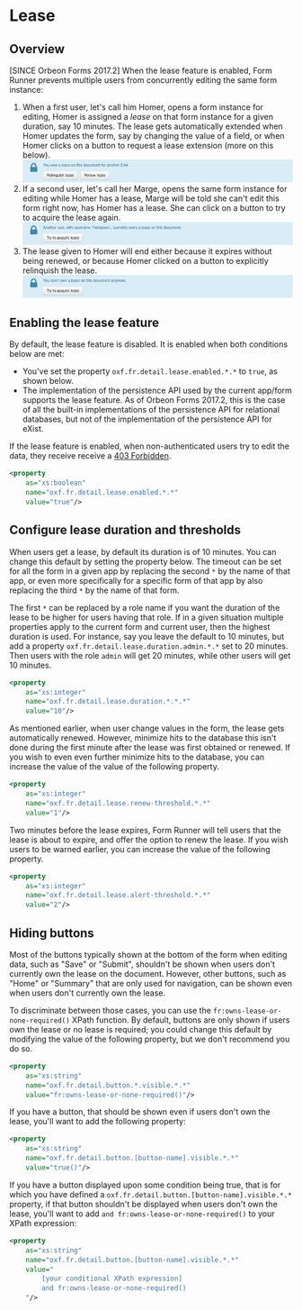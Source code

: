 # Lease

## Overview

[SINCE Orbeon Forms 2017.2] When the lease feature is enabled, Form Runner prevents multiple users from concurrently editing the same form instance:

1. When a first user, let's call him Homer, opens a form instance for editing, Homer is assigned a *lease* on that form instance for a given duration, say 10 minutes. The lease gets automatically extended when Homer updates the form, say by changing the value of a field, or when Homer clicks on a button to request a lease extension (more on this below).
    ![](../images/lease-own.png)
2. If a second user, let's call her Marge, opens the same form instance for editing while Homer has a lease, Marge will be told she can't edit this form right now, has Homer has a lease. She can click on a button to try to acquire the lease again.
    ![](../images/lease-other.png)
3. The lease given to Homer will end either because it expires without being renewed, or because Homer clicked on a button to explicitly relinquish the lease.
    ![](../images/lease-relinquished.png)

## Enabling the lease feature

By default, the lease feature is disabled. It is enabled when both conditions below are met:

- You've set the property `oxf.fr.detail.lease.enabled.*.*` to `true`, as shown below.
- The implementation of the persistence API used by the current app/form supports the lease feature. As of Orbeon Forms 2017.2, this is the case of all the built-in implementations of the persistence API for relational databases, but not of the implementation of the persistence API for eXist.

If the lease feature is enabled, when non-authenticated users try to edit the data, they receive receive a [403 Forbidden](https://en.wikipedia.org/wiki/HTTP_403).

```xml
<property 
    as="xs:boolean" 
    name="oxf.fr.detail.lease.enabled.*.*"
    value="true"/>
```
## Configure lease duration and thresholds

When users get a lease, by default its duration is of 10 minutes. You can change this default by setting the property below. The timeout can be set for all the form in a given app by replacing the second `*` by the name of that app, or even more specifically for a specific form of that app by also replacing the third `*` by the name of that form.

The first `*` can be replaced by a role name if you want the duration of the lease to be higher for users having that role. If in a given situation multiple properties apply to the current form and current user, then the highest duration is used. For instance, say you leave the default to 10 minutes, but add a property `oxf.fr.detail.lease.duration.admin.*.*` set to 20 minutes. Then users with the role `admin` will get 20 minutes, while other users will get 10 minutes.

```xml
<property
    as="xs:integer"
    name="oxf.fr.detail.lease.duration.*.*.*"
    value="10"/>
```

As mentioned earlier, when user change values in the form, the lease gets automatically renewed. However, minimize hits to the database this isn't done during the first minute after the lease was first obtained or renewed. If you wish to even even further minimize hits to the database, you can increase the value of the value of the following property.

```xml
<property
    as="xs:integer"
    name="oxf.fr.detail.lease.renew-threshold.*.*"
    value="1"/>
```

Two minutes before the lease expires, Form Runner will tell users that the lease is about to expire, and offer the option to renew the lease. If you wish users to be warned earlier, you can increase the value of the following property.

```xml
<property
    as="xs:integer"
    name="oxf.fr.detail.lease.alert-threshold.*.*"
    value="2"/>
```

## Hiding buttons

Most of the buttons typically shown at the bottom of the form when editing data, such as "Save" or "Submit", shouldn't be shown when users don't currently own the lease on the document. However, other buttons, such as "Home" or "Summary" that are only used for navigation, can be shown even when users don't currently own the lease.

To discriminate between those cases, you can use the `fr:owns-lease-or-none-required()` XPath function. By default, buttons are only shown if users own the lease or no lease is required; you could change this default by modifying the value of the following property, but we don't recommend you do so.

```xml
<property
    as="xs:string"
    name="oxf.fr.detail.button.*.visible.*.*"
    value="fr:owns-lease-or-none-required()"/>
```

If you have a button, that should be shown even if users don't own the lease, you'll want to add the following property:

```xml
<property
    as="xs:string"
    name="oxf.fr.detail.button.[button-name].visible.*.*"
    value="true()"/>
```

If you have a button displayed upon some condition being true, that is for which you have defined a `oxf.fr.detail.button.[button-name].visible.*.*` property, if that button shouldn't be displayed when users don't own the lease, you'll want to add `and fr:owns-lease-or-none-required()` to your XPath expression:

```xml
<property
    as="xs:string"
    name="oxf.fr.detail.button.[button-name].visible.*.*"
    value="
        [your conditional XPath expression]
        and fr:owns-lease-or-none-required()
    "/>
```
